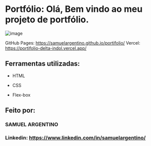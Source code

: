 # Portfólio: Olá, Bem vindo ao meu projeto de portfólio.

![image](https://github.com/SamuelArgentino/portifolio/assets/174635851/fb5936cb-a8e8-42e1-97f8-c34c7b76cdde)

GitHub Pages: https://samuelargentino.github.io/portifolio/
Vercel: https://portifolio-delta-indol.vercel.app/

## Ferramentas utilizadas:

* HTML

* CSS

* Flex-box

## Feito por:

### SAMUEL ARGENTINO

### Linkedin: https://www.linkedin.com/in/samuelargentino/
